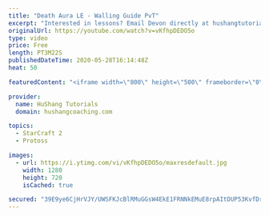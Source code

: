 ```yaml
---
title: "Death Aura LE - Walling Guide PvT"
excerpt: "Interested in lessons? Email Devon directly at hushangtutorials@outlook.com ------------------------------------------------------------------------------------------------------- Want to support HuShang Tutorials directly? Patreon is a website where you can contribute a monthly donation that will help"
originalUrl: https://youtube.com/watch?v=vKfhpDEDO5o
type: video
price: Free
length: PT3M22S
publishedDateTime: 2020-05-28T16:14:48Z
heat: 50

featuredContent: "<iframe width=\"800\" height=\"500\" frameborder=\"0\" src=\"https://www.youtube.com/embed/vKfhpDEDO5o\" allow=\"accelerometer; autoplay; encrypted-media; gyroscope; picture-in-picture\" allowfullscreen></iframe>"

provider:
  name: HuShang Tutorials
  domain: hushangcoaching.com

topics:
  - StarCraft 2
  - Protoss

images:
  - url: https://i.ytimg.com/vi/vKfhpDEDO5o/maxresdefault.jpg
    width: 1280
    height: 720
    isCached: true

secured: "39E9ye6CjHrVJY/UWSFKJcBlRMuGGsW4EkE1FRNNkEMuE8rpAItDUP53KvfDrfvQ8WsEUP0lzacZ40XE8Z4NTWw3hqv9CAy8vKIKIft/4RFzfBhEVxwjTxgVhjed9bSlK9dMNU9EE222YpEJLKdHEl3J9LkEk3oTzHpeYS1AKrbLVT4k1QQrmPGrmWJi+usWEQsMaW27AMvCXIFHG4WsMPkG+6H2ytbIa4a3SfYTvyFg+fof6oq03J/42IFw9wK1GQvY3P43e3CcT2zLNHB+DEXm/cRuQvuPKKXYOLSr3DSm8zUfly0SGfi0hrfGcsYsFuE4uugIO8UE/nNzTj1oU1nX7nob3BBFmXPPEHqb/tSGrgGga7I0YQMH4TuVEexmBkhm2eoc5E9ZXIWnePbcHzghcrxgAolpqDhLwawvUzw=;AV8ievM6+V01Tq8aydKuUw=="
---
```


